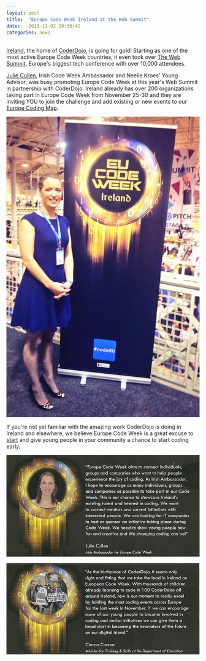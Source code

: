 ```yaml
---
layout: post
title:  "Europe Code Week Ireland at the Web Summit"
date:   2013-11-02 20:36:42
categories: news
---
```


[Ireland](/learn/ireland), the home of [CoderDojo](http://coderdojo.com/), is going for gold! Starting as one of the most active Europe Code Week countries, it even took over [The Web Summit](http://websummit.net), Europe's biggest tech conference with over 10,000 attendees. 

[Julie Cullen](https://twitter.com/cullej29), Irish Code Week Ambassador and Neelie Kroes' Young Advisor, was busy promoting Europe Code Week at this year's Web Summit in partnership with CoderDojo. Ireland already has over 200 organizations taking part in Europe Code Week from November 25-30 and they are inviting YOU to join the challenge and add existing or new events to our [Europe Coding Map](http://codeweek.eu/map/).

![Julie Cullen promoting Europe Code Week](/img/codeeu_websummit.jpg)

If you're not yet familiar with the amazing work CoderDojo is doing in Ireland and elsewhere, we believe Europe Code Week is a great excuse to [start](http://coderdojo.com/get-involved) and give young people in your community a chance to start coding early.

![Julie Cullen about Europe Code Week](/img/ireland_codeeu1.jpg)

![Ciaran Cannon about Europe Code Week](/img/ireland_codeeu2.jpg)